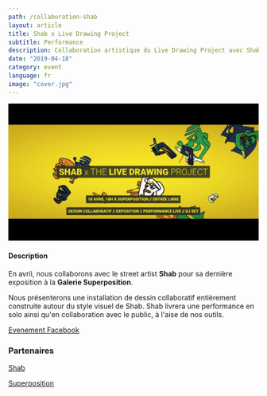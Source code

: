 ```yaml
---
path: /collaboration-shab
layout: article
title: Shab x Live Drawing Project
subtitle: Performance
description: Collaboration artistique du Live Drawing Project avec Shab, un Street Artist Français, à la gallerie SITIO by Superposition, Lyon, France
date: "2019-04-18"
category: event
language: fr
image: "cover.jpg"
---
```




![Shab cover](textcover.jpg)


#### Description

En avril, nous collaborons avec le street artist __Shab__ pour sa dernière exposition à la __Galerie Superposition__.  

Nous présenterons une installation de dessin collaboratif entièrement construite autour du style visuel de Shab. Shab livrera une performance en solo ainsi qu'en collaboration avec le public, à l'aise de nos outils.


[Evenement Facebook](//www.facebook.com/events/592231084520436/)


### Partenaires

[Shab](//www.shab-c.com/) 

[Superposition](//superposition-lyon.com)  
